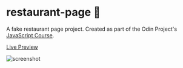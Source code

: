 # restaurant-page :doughnut:

A fake restaurant page project. Created as part of the Odin Project's [JavaScript Course](https://www.theodinproject.com/lessons/node-path-javascript-restaurant-page).

[Live Preview](https://dallandunn.github.io/restaurant-page/)

![screenshot](screenshot.png)